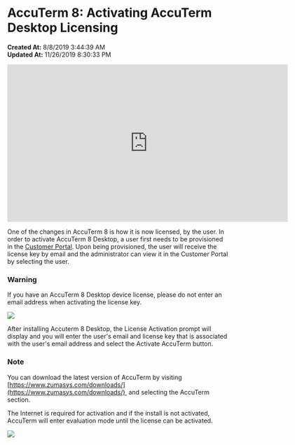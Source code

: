 # AccuTerm 8: Activating AccuTerm Desktop Licensing

**Created At:** 8/8/2019 3:44:39 AM  
**Updated At:** 11/26/2019 8:30:33 PM  


<iframe width="640" height="360" src="https://www.youtube.com/embed/oU6MMTJneso?&wmode=opaque" frameborder="0" allowfullscreen="" class="fr-draggable"></iframe>

One of the changes in AccuTerm 8 is how it is now licensed, by the user. In order to activate AccuTerm 8 Desktop, a user first needs to be provisioned in the [Customer Portal](accuterm-8-adding-users). Upon being provisioned, the user will receive the license key by email and the administrator can view it in the Customer Portal by selecting the user.



### Warning

If you have an AccuTerm 8 Desktop device license, please do not enter an email address when activating the license key.



![](https://static.helpjuice.com/helpjuice_production/uploads/upload/image/3556/direct/1565998504005-1565998504005.png)



After installing Accuterm 8 Desktop, the License Activation prompt will display and you will enter the user's email and license key that is associated with the user's email address and select the Activate AccuTerm button.

### Note

You can download the latest version of AccuTerm by visiting [https://www.zumasys.com/downloads/](https://www.zumasys.com/downloads/)  and selecting the AccuTerm section.

The Internet is required for activation and if the install is not activated, AccuTerm will enter evaluation mode until the license can be activated.

![](https://static.helpjuice.com/helpjuice_production/uploads/upload/image/3556/direct/1565998827762-1565998827762.png)
